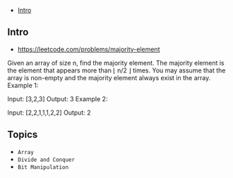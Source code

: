 - [Intro](#intro)

## Intro

- https://leetcode.com/problems/majority-element

Given an array of size n, find the majority element. The majority element is the element that appears more than ⌊ n/2 ⌋ times.
You may assume that the array is non-empty and the majority element always exist in the array.
Example 1:

Input: [3,2,3]
Output: 3
Example 2:

Input: [2,2,1,1,1,2,2]
Output: 2



## Topics

- `Array`
- `Divide and Conquer`
- `Bit Manipulation`


